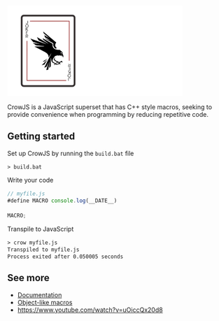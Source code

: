 <img src="resources/logo-big.png" width=400>

CrowJS is a JavaScript superset that has C++ style macros, seeking to provide convenience when programming by reducing repetitive code.


## Getting started
Set up CrowJS by running the `build.bat` file
```batch
> build.bat
```

Write your code
```javascript
// myfile.js
#define MACRO console.log(__DATE__)

MACRO;
```

Transpile to JavaScript
```batch
> crow myfile.js
Transpiled to myfile.js
Process exited after 0.050005 seconds
```


## See more
- [Documentation](documentation.md)
- [Object-like macros](https://gcc.gnu.org/onlinedocs/cpp/Object-like-Macros.html)
- https://www.youtube.com/watch?v=uOiccQx20d8
